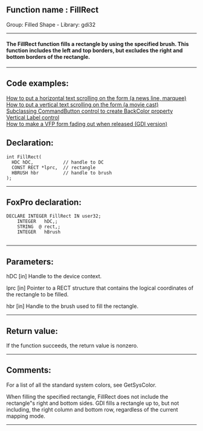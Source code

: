 
## Function name : FillRect
Group: Filled Shape - Library: gdi32    
***  


#### The FillRect function fills a rectangle by using the specified brush. This function includes the left and top borders, but excludes the right and bottom borders of the rectangle. 
***  


## Code examples:
[How to put a horizontal text scrolling on the form (a news line, marquee)](../../samples/sample_352.md)  
[How to put a vertical text scrolling on the form (a movie cast)](../../samples/sample_354.md)  
[Subclassing CommandButton control to create BackColor property](../../samples/sample_392.md)  
[Vertical Label control](../../samples/sample_398.md)  
[How to make a VFP form fading out when released (GDI version)](../../samples/sample_528.md)  

## Declaration:
```foxpro  
int FillRect(
  HDC hDC,           // handle to DC
  CONST RECT *lprc,  // rectangle
  HBRUSH hbr         // handle to brush
);  
```  
***  


## FoxPro declaration:
```foxpro  
DECLARE INTEGER FillRect IN user32;
	INTEGER   hDC,;
	STRING  @ rect,;
	INTEGER   hBrush
  
```  
***  


## Parameters:
hDC 
[in] Handle to the device context. 

lprc 
[in] Pointer to a RECT structure that contains the logical coordinates of the rectangle to be filled. 

hbr 
[in] Handle to the brush used to fill the rectangle.  
***  


## Return value:
If the function succeeds, the return value is nonzero.  
***  


## Comments:
For a list of all the standard system colors, see GetSysColor.  
  
When filling the specified rectangle, FillRect does not include the rectangle"s right and bottom sides. GDI fills a rectangle up to, but not including, the right column and bottom row, regardless of the current mapping mode.   
  
***  

